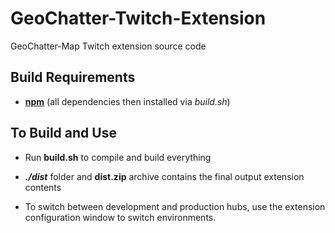 # GeoChatter-Twitch-Extension
GeoChatter-Map Twitch extension source code


## Build Requirements
- [**npm**](https://www.npmjs.com/) (all dependencies then installed via *build.sh*)


## To Build and Use
- Run **build.sh** to compile and build everything

- ***./dist*** folder and **dist.zip** archive contains the final output extension contents
  
- To switch between development and production hubs, use the extension configuration window to switch environments. 
